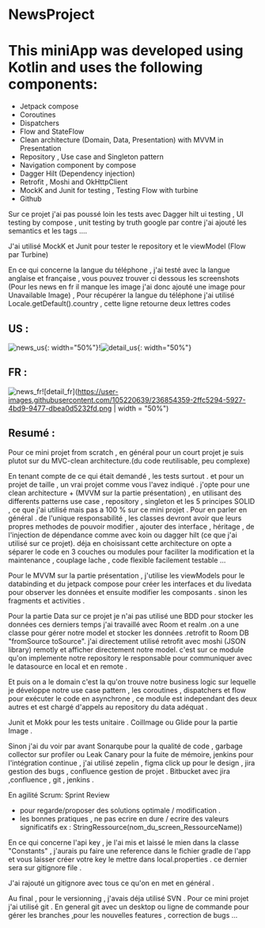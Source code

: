 # NewsProject

# This miniApp was developed using Kotlin and uses the following components:
- Jetpack compose
- Coroutines 
- Dispatchers
- Flow and StateFlow
- Clean architecture (Domain, Data, Presentation) with MVVM in Presentation
- Repository , Use case and Singleton pattern
- Navigation component by compose
- Dagger Hilt (Dependency injection)
- Retrofit , Moshi and OkHttpClient
- MockK and Junit for testing , Testing Flow with turbine
- Github

Sur ce projet j'ai pas poussé loin les tests avec Dagger hilt ui testing , UI testing by compose , unit testing by truth google par contre j'ai ajouté les semantics et les tags ....

J'ai utilisé MockK et Junit pour tester le repository et le viewModel (Flow par Turbine)

En ce qui concerne la langue du téléphone , j'ai testé avec la langue anglaise et française , vous pouvez trouver ci dessous les screenshots (Pour les news en fr il manque les image j'ai donc ajouté une image pour Unavailable Image) , Pour récupérer la langue du téléphone j'ai utilisé Locale.getDefault().country , cette ligne retourne deux lettres codes 

## US :
![news_us](https://user-images.githubusercontent.com/105220639/236853975-bcf74ec3-8c2e-4818-94e2-7f7a10f25eb0.png){: width="50%"}!![detail_us](https://user-images.githubusercontent.com/105220639/236866173-dd30f197-165e-4589-86eb-6f4199c1a022.png){: width="50%"}

## FR : 
![news_fr](https://user-images.githubusercontent.com/105220639/236854267-70a3bf42-1596-4d6f-b0b1-c242599820e1.png)![detail_fr](https://user-images.githubusercontent.com/105220639/236854359-2ffc5294-5927-4bd9-9477-dbea0d5232fd.png | width = "50%")




## Resumé : 

Pour ce mini projet from scratch , en général pour un court projet je suis plutot sur du MVC-clean architecture.(du code reutilisable, peu complexe)

En tenant compte de ce qui était demandé , les tests surtout . et pour un projet de taille , un vrai projet comme vous l'avez indiqué . j'opte pour une clean architecture + (MVVM sur la partie présentation) , en utilisant des differents patterns use case , repository , singleton et les 5  principes SOLID , ce que j'ai utilisé mais pas a 100 % sur ce mini projet .
Pour en parler en général . de l'unique responsabilité , les classes devront avoir que leurs propres methodes de pouvoir modifier , ajouter des interface , héritage , de l'injection de dépendance comme avec koin ou dagger hilt (ce que j'ai utilisé sur ce projet). déja en choisissant cette architecture on opte a séparer le code en 3 couches ou modules pour faciliter la modification et la maintenance , couplage lache , code flexible facilement testable ... 


Pour le MVVM sur la partie présentation , j'utilise les viewModels pour le databinding et du jetpack compose pour créer les interfaces et du livedata pour observer les données et ensuite modifier les composants . sinon les fragments et activities . 

Pour la partie Data sur ce projet je n'ai pas utilisé une BDD pour stocker les données ces derniers temps j'ai travaillé avec Room et realm .on a une classe pour gérer notre model et stocker  les données .retrofit to  Room DB "fromSource toSource". j'ai directement utilisé retrofit avec moshi (JSON library) remotly et afficher directement notre model. c'est sur ce module qu'on implemente notre repository le responsable pour communiquer avec le datasource en local et en remote  .

Et puis on a le domain c'est la qu'on trouve notre business logic sur lequelle je développe notre use case pattern , les coroutines , dispatchers et flow pour exécuter le code en asynchrone , ce module est independant des deux autres et est chargé d'appels au repository du data adéquat .

Junit et Mokk pour les tests unitaire . CoilImage ou Glide pour la partie Image .


Sinon j'ai du voir par avant Sonarqube pour la qualité de code , garbage collector sur profiler ou Leak Canary pour la fuite de mémoire, jenkins pour l'intégration continue , j'ai utilisé zepelin , figma click up pour le design , jira gestion des bugs , confluence gestion de projet .
Bitbucket avec jira ,confluence , git , jenkins .

En agilité Scrum:
Sprint Review 
- pour regarde/proposer des solutions optimale / modification .
- les bonnes pratiques , ne pas ecrire en dure / ecrire des valeurs significatifs ex : StringRessource(nom_du_screen_RessourceName))

En ce qui concerne l'api key , je l'ai mis et laissé le mien dans la classe "Constants" , j'aurais pu faire une reference dans le fichier gradle de l'app et vous laisser créer votre key le mettre dans local.properties . ce dernier sera sur gitignore file .

J'ai rajouté un gitignore avec tous ce qu'on en met en général .

Au final , pour le versionning , j'avais déja utilisé SVN .
Pour ce mini projet j'ai utilisé git .
En general git avec un desktop ou ligne de commande pour gérer les branches  ,pour les nouvelles features , correction de bugs ...